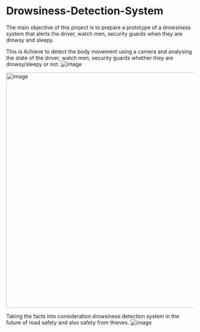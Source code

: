 # Drowsiness-Detection-System
The main objective of this project is to prepare a prototype of a drowsiness system that alerts the driver, watch men, security guards when they are drowsy and sleepy.

This is Achieve to detect the body movement using a camera and analysing the state of the driver, watch men, security guards whether they are drowsy/sleepy or not.
![image](https://user-images.githubusercontent.com/117279686/236539991-06436aeb-ee64-4cf9-8831-2c57083fc63c.png)


<img width="634" alt="image" src="https://user-images.githubusercontent.com/117279686/236540384-f4ada205-fc13-4d4b-966a-b5d84898ca65.png">


Taking the facts into consideration drowsiness detection system in the future of road safety and also safety from thieves.
![image](https://user-images.githubusercontent.com/117279686/236540468-645674f9-695d-4c8e-8af7-96c0c40d3202.png)

